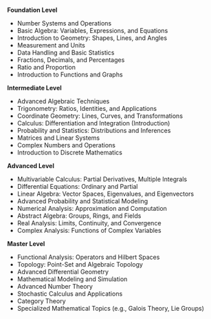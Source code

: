 **Foundation Level**

*   Number Systems and Operations
*   Basic Algebra: Variables, Expressions, and Equations
*   Introduction to Geometry: Shapes, Lines, and Angles
*   Measurement and Units
*   Data Handling and Basic Statistics
*   Fractions, Decimals, and Percentages
*   Ratio and Proportion
*   Introduction to Functions and Graphs

**Intermediate Level**

*   Advanced Algebraic Techniques
*   Trigonometry: Ratios, Identities, and Applications
*   Coordinate Geometry: Lines, Curves, and Transformations
*   Calculus: Differentiation and Integration (Introduction)
*   Probability and Statistics: Distributions and Inferences
*   Matrices and Linear Systems
*   Complex Numbers and Operations
*   Introduction to Discrete Mathematics

**Advanced Level**

*   Multivariable Calculus: Partial Derivatives, Multiple Integrals
*   Differential Equations: Ordinary and Partial
*   Linear Algebra: Vector Spaces, Eigenvalues, and Eigenvectors
*   Advanced Probability and Statistical Modeling
*   Numerical Analysis: Approximation and Computation
*   Abstract Algebra: Groups, Rings, and Fields
*   Real Analysis: Limits, Continuity, and Convergence
*   Complex Analysis: Functions of Complex Variables

**Master Level**

*   Functional Analysis: Operators and Hilbert Spaces
*   Topology: Point-Set and Algebraic Topology
*   Advanced Differential Geometry
*   Mathematical Modeling and Simulation
*   Advanced Number Theory
*   Stochastic Calculus and Applications
*   Category Theory
*   Specialized Mathematical Topics (e.g., Galois Theory, Lie Groups)

